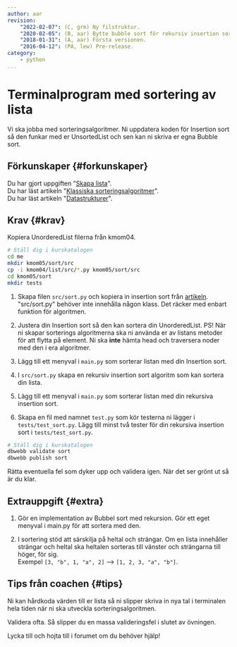 ```yaml
---
author: aar
revision:
    "2022-02-07": (C, grm) Ny filstruktur.
    "2020-02-05": (B, aar) Bytte bubble sort för rekursiv insertion sort.
    "2018-01-31": (A, aar) Första versionen.
    "2016-04-12": (PA, lew) Pre-release.
category:
    - python
...
```

Terminalprogram med sortering av lista
===================================

Vi ska jobba med sorteringsalgoritmer. Ni uppdatera koden för Insertion sort så den funkar med er UnsortedList och sen kan ni skriva er egna Bubble sort.

<!--more-->


Förkunskaper {#forkunskaper}
-----------------------

Du har gjort uppgiften "[Skapa lista](uppgift/skapa-lista)".  
Du har läst artikeln "[Klassiska sorteringsalgoritmer](kunskap/sorteringsalgoritmer-v2)".  
Du har läst artikeln "[Datastrukturer](kunskap/datastrukturer)".  



Krav {#krav}
-----------------------

Kopiera UnorderedList filerna från kmom04.

```bash
# Ställ dig i kurskatalogen
cd me
mkdir kmom05/sort/src
cp -i kmom04/list/src/*.py kmom05/sort/src
cd kmom05/sort
mkdir tests
```

1. Skapa filen `src/sort.py` och kopiera in insertion sort från [artikeln](kunskap/sorteringsalgoritmer-v2#insertion-sort).  
"src/sort.py" behöver inte innehålla någon klass. Det räcker med enbart funktion för algoritmen.

1. Justera din Insertion sort så den kan sortera din UnorderedList. PS! När ni skapar sorterings algoritmerna ska ni använda er av listans metoder för att flytta på element. Ni ska **inte** hämta head och traversera noder med den i era algoritmer.

1. Lägg till ett menyval i `main.py` som sorterar listan med din Insertion sort.

1. I `src/sort.py` skapa en rekursiv insertion sort algoritm som kan sortera din lista.

1. Lägg till ett menyval i `main.py` som sorterar listan med din rekursiva insertion sort.

1. Skapa en fil med namnet `test.py` som kör testerna ni lägger i `tests/test_sort.py`.
Lägg till minst två tester för din rekursiva insertion sort i `tests/test_sort.py`.

```bash
# Ställ dig i kurskatalogen
dbwebb validate sort
dbwebb publish sort
```

Rätta eventuella fel som dyker upp och validera igen. När det ser grönt ut så är du klar.



Extrauppgift {#extra}
-----------------------

1. Gör en implementation av Bubbel sort med rekursion. Gör ett eget menyval i main.py för att sortera med den.

1. I sortering stöd att särskilja på heltal och strängar. Om en lista innehåller strängar och heltal ska heltalen sorteras till vänster och strängarna till höger, för sig.  
Exempel `[3, "b", 1, "a", 2]` --> `[1, 2, 3, "a", "b"]`.



Tips från coachen {#tips}
-----------------------

Ni kan hårdkoda värden till er lista så ni slipper skriva in nya tal i terminalen hela tiden när ni ska utveckla sorteringsalgoritmen.

Validera ofta. Så slipper du en massa valideringsfel i slutet av övningen.

Lycka till och hojta till i forumet om du behöver hjälp!
